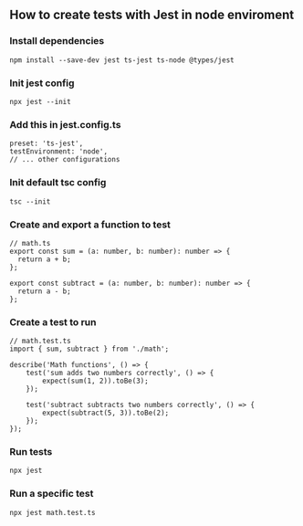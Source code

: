 ## How to create tests with Jest in node enviroment
### Install dependencies
```
npm install --save-dev jest ts-jest ts-node @types/jest
```
### Init jest config
```
npx jest --init
```

### Add this in jest.config.ts
```
preset: 'ts-jest',
testEnvironment: 'node',
// ... other configurations
```

### Init default tsc config
```
tsc --init
```

### Create and export a function to test
```
// math.ts
export const sum = (a: number, b: number): number => {
  return a + b;
};

export const subtract = (a: number, b: number): number => {
  return a - b;
};
```
### Create a test to run
```
// math.test.ts
import { sum, subtract } from './math';

describe('Math functions', () => {
    test('sum adds two numbers correctly', () => {
        expect(sum(1, 2)).toBe(3);
    });

    test('subtract subtracts two numbers correctly', () => {
        expect(subtract(5, 3)).toBe(2);
    });
});
```
### Run tests
`npx jest`

### Run a specific test
`npx jest math.test.ts`
